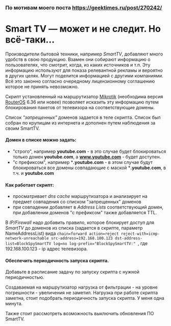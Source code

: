 ### По мотивам моего поста https://geektimes.ru/post/270242/

# Smart TV — может и не следит. Но всё-таки…

Производители бытовой техники, например *SmartTV*, добавляют много удобств в свою продукцию. 
Взамен они собирают информацию о пользователях, что смотрит, когда, из каких источников и т.п.
Эту информацию используют для показа релевантной рекламы и вероятно в других целях.
Могут поделится информацией с другими компаниями.
Всё это законно согласно очередному лицензионному соглашению которое не принять невозможно.

Скрипт установленный на маршрутизатор [Mikrotik](https://mikrotik.com/) (необходима версия [RouterOS](https://www.mikrotik.com/software) 6.36 или новее) позволяет исказить эту информацию путем блокирования пакетов от телевизора на соответствующие домены.

Список *"запрещенных"* доменов задается в теле скрипта.
Список был собран по крупицам из интернета и дополнен путем наблюдения за своим SmartTV.

#### Домен в списке можно задать:
- "строго", например **youtube.com** - в это случае будет блокироваться только домен **youtube.com**, а **www.youtube.com** - будет доступен.
- "с префиксом", например ***.youtube.com** - в этом случае будут блокироваться все домены совпадающие с маской ***.youtube.com**, в т.ч. и **youtube.com**

#### Как работает скрипт:
- просматривает *dns cache* маршрутизатора и анализирует на предмет совпадения со списком "запрещенных" доменов
- при совпадении добавляет в *Address Lists* соответствующий домен, при добавлении доменов "с префиксом" также добавляется TTL.

В *IP/Firewall* надо добавить правило, которое блокирует доступ для *SmartTV* до доменов из списка (задается в скрипте, параметр NameAddressList) вида 
    `chain=forward action=reject reject-with=icmp-network-unreachable src-address=192.168.100.123 dst-address-list=BlockSpySmartTV log=no log-prefix="BlockSpySmartTV:" `,
где 192.168.100.123 - ip адрес телевизора.

#### Обеспечить периодичность запуска скрипта.
Добавьте в расписание задачу по запуску скрипта с нужной периодичностью.

Создаваемая на маршрутизатор нагрузка от фильтрации - на уровне погрешности - увеличения не заметил.
Нагрузка при работе скрипта заметна, стоит подобрать периодичность запуска скрипта. У меня одна минута.

Также стоит рассмотреть возможность выключить обновления ПО SmartTV.
